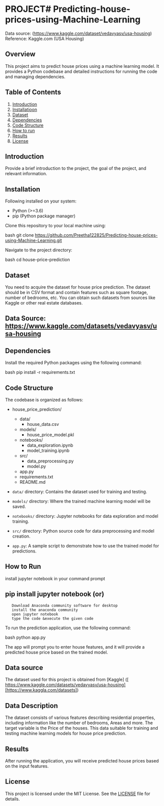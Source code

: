 # PROJECT# Predicting-house-prices-using-Machine-Learning

Data source: (https://www.kaggle.com/dataset/vedavyasv/usa-housing)
Reference: Kaggle.com (USA Housing)


## Overview

This project aims to predict house prices using a machine learning model. It provides a Python codebase and detailed instructions for running the code and managing dependencies.

## Table of Contents

1. [Introduction](#introduction)
2. [Installatioon](#Installation)
3. [Dataset](#dataset)
4. [Dependencies](#dependencies)
5. [Code Structure](#code-structure)
6. [How to run](#How-to-run)
7. [Results](#Results)
8. [License](#license)

## Introduction
Provide a brief introduction to the project, the goal of the project, and relevant information.

## Installation

Following installed on your system:

- Python (>=3.6)
- pip (Python package manager)

Clone this repository to your local machine using:

bash
git clone https://github.com/Preetha122825/Predicting-house-prices-using-Machine-Learning.git


Navigate to the project directory:

bash
cd house-price-prediction


## Dataset

You need to acquire the dataset for house price prediction. The dataset should be in CSV format and contain features such as square footage, number of bedrooms, etc. You can obtain such datasets from sources like Kaggle or other real estate databases.

   ## Data Source: https://www.kaggle.com/datasets/vedavyasv/usa-housing

## Dependencies

Install the required Python packages using the following command:

bash
pip install -r requirements.txt


## Code Structure

The codebase is organized as follows:


- house_price_prediction/
    - data/
        - house_data.csv
    - models/
        - house_price_model.pkl
    - notebooks/
        - data_exploration.ipynb
        - model_training.ipynb
    - src/
        - data_preprocessing.py
        - model.py
    - app.py
    - requirements.txt
    - README.md


- `data/` directory: Contains the dataset used for training and testing.
- `models/` directory: Where the trained machine learning model will be saved.
- `notebooks/` directory: Jupyter notebooks for data exploration and model training.
- `src/` directory: Python source code for data preprocessing and model creation.
- `app.py`: A sample script to demonstrate how to use the trained model for predictions.

## How to Run

install jupyter notebook in your command prompt
   ## pip install jupyter notebook (or)
       Download Anaconda community software for desktop
       install the anaconda community
       open jupyter notebook
       type the code &execute the given code
 
To run the prediction application, use the following command:

bash
python app.py


The app will prompt you to enter house features, and it will provide a predicted house price based on the trained model.

## Data source

The dataset used for this project is obtained from [Kaggle] ([ https://www.kaggle.com/datasets/vedavyasv/usa-housing][https://www.kaggla.com/datasets])

## Data Description

The dataset consists of various features describing residential properties, including information like the number of bedrooms, Areas and more.  The target variable is the Price of the houses.  This data suitable for training and testing machine learning models for house price prediction.

## Results

After running the application, you will receive predicted house prices based on the input features.

## License

This project is licensed under the MIT License. See the [LICENSE](LICENSE) file for details.
